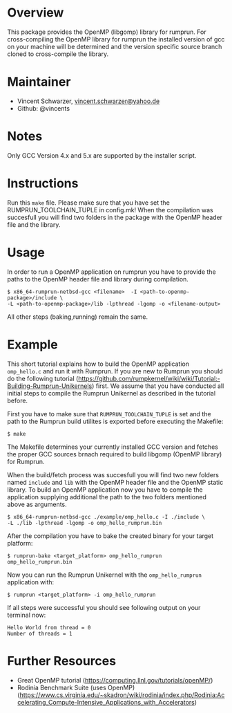 Overview
========

This package provides the OpenMP (libgomp) library for rumprun. 
For cross-compiling the OpenMP library for rumprun the installed version
of gcc on your machine will be determined and the 
version specific source branch cloned to cross-compile the library.


Maintainer
==========

* Vincent Schwarzer, vincent.schwarzer@yahoo.de
* Github: @vincents

Notes
=====

Only GCC Version 4.x and 5.x are supported by the installer script.


Instructions
============

Run this `make` file. Please make sure that you have set the RUMPRUN_TOOLCHAIN_TUPLE in config.mk! 
When the compilation was succesfull you will find two folders in the package with the OpenMP header file and the library.


Usage
========

In order to run a OpenMP application on rumprun you have to provide the paths to the OpenMP header file and library during 
compilation. 

```
$ x86_64-rumprun-netbsd-gcc <filename>  -I <path-to-openmp-package>/include \
-L <path-to-openmp-package>/lib -lpthread -lgomp -o <filename-output>
```

All other steps (baking,running) remain the same.


Example
=========
This short tutorial explains how to build the OpenMP application `omp_hello.c` and run it with Rumprun.
If you are new to Rumprun you should do the following tutorial (https://github.com/rumpkernel/wiki/wiki/Tutorial:-Building-Rumprun-Unikernels) first.
We assume that you have conducted all initial steps to compile the Rumprun Unikernel as described in the tutorial before.

First you have to make sure that `RUMPRUN_TOOLCHAIN_TUPLE` is set and the path to the Rumprun build utilites is exported before executing the Makefile:
```
$ make
```
The Makefile determines your currently installed GCC version and fetches the proper GCC sources brnach required to build libgomp (OpenMP library) for Rumprun.

When the build/fetch process was succesfull you will find two new folders named `include` and `lib`  with the OpenMP header file and the OpenMP static library. To build an OpenMP application now you have to compile the application supplying additional the path to the two folders mentioned above as arguments.

```
$ x86_64-rumprun-netbsd-gcc ./example/omp_hello.c -I ./include \
-L ./lib -lpthread -lgomp -o omp_hello_rumprun.bin
```
After the compilation you have to bake the created binary for your target platform:
```
$ rumprun-bake <target_platform> omp_hello_rumprun omp_hello_rumprun.bin
```
Now you can run the Rumprun Unikernel with the `omp_hello_rumprun` application with:
```
$ rumprun <target_platform> -i omp_hello_rumprun
```
If all steps were successful you should see following output on your terminal now:
```
Hello World from thread = 0
Number of threads = 1
```

Further Resources
===================
- Great OpenMP tutorial (https://computing.llnl.gov/tutorials/openMP/)
- Rodinia Benchmark Suite (uses OpenMP) (https://www.cs.virginia.edu/~skadron/wiki/rodinia/index.php/Rodinia:Accelerating_Compute-Intensive_Applications_with_Accelerators)

